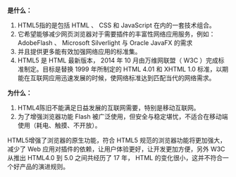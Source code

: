 **是什么：**

1. HTML5指的是包括 HTML 、 CSS 和 JavaScript 在内的一套技术组合。
2. 它希望能够减少网页浏览器对于需要插件的丰富性网络应用服务，例如： AdobeFlash 、 Microsoft Silverlight 与 Oracle JavaFX 的需求
3. 并且提供更多能有效加强网络应用的标准集。
4. HTML5 是 HTML 最新版本， 2014 年 10 月由万维网联盟（ W3C ）完成标准制定。目标是替换 1999 年所制定的 HTML 4.01 和 XHTML 1.0 标准，以期能在互联网应用迅速发展的时候，使网络标准达到匹配当代的网络需求。

**为什么：**

1. HTML4陈旧不能满足日益发展的互联网需要，特别是移动互联网。
2. 为了增强浏览器功能 Flash 被广泛使用，但安全与稳定堪忧，不适合在移动端使用（耗电、触摸、不开放）。

HTML5增强了浏览器的原生功能，符合 HTML5 规范的浏览器功能将更加强大，减少了 Web 应用对插件的依赖，让用户体验更好，让开发更加方便，另外 W3C 从推出 HTML4.0 到 5.0 之间共经历了 17 年， HTML 的变化很小，这并不符合一个好产品的演进规则。

